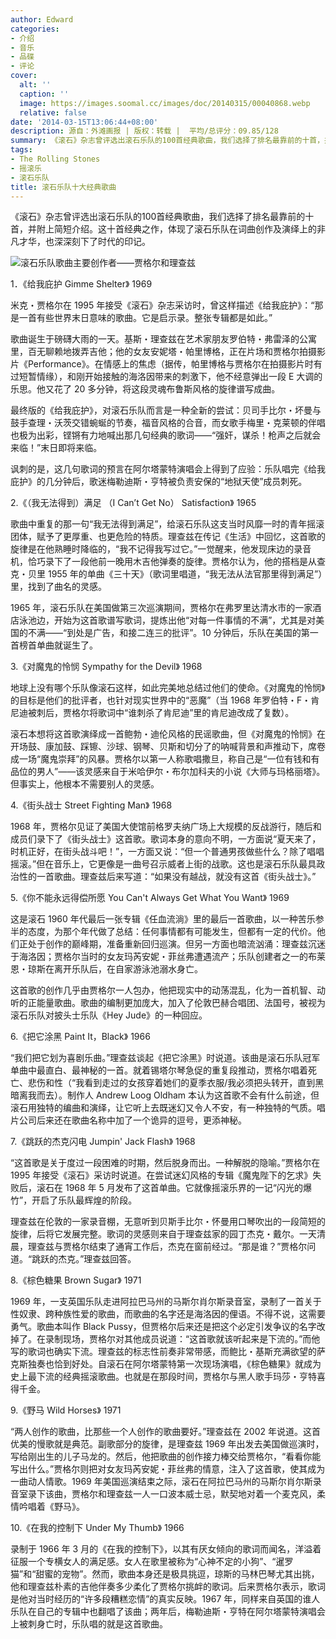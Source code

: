 ```yaml
---
author: Edward
categories:
- 介绍
- 音乐
- 品碟
- 评论
cover:
  alt: ''
  caption: ''
  image: https://images.soomal.cc/images/doc/20140315/00040868.webp
  relative: false
date: '2014-03-15T13:06:44+08:00'
description: 源自：外滩画报 | 版权：转载 |  平均/总评分：09.85/128
summary: 《滚石》杂志曾评选出滚石乐队的100首经典歌曲，我们选择了排名最靠前的十首，并附上简短介绍。这十首经典之作，体现了滚石乐队在词曲创作及演绎上的非凡才华，也深深刻下了时代的印记。
tags:
- The Rolling Stones
- 摇滚乐
- 滚石乐队
title: 滚石乐队十大经典歌曲
---
```


《滚石》杂志曾评选出滚石乐队的100首经典歌曲，我们选择了排名最靠前的十首，并附上简短介绍。这十首经典之作，体现了滚石乐队在词曲创作及演绎上的非凡才华，也深深刻下了时代的印记。

![滚石乐队歌曲主要创作者――贾格尔和理查兹](https://images.soomal.cc/images/doc/20140315/00040867.webp)





1．《给我庇护 Gimme Shelter》 1969

米克・贾格尔在 1995 年接受《滚石》杂志采访时，曾这样描述《给我庇护》：“那是一首有些世界末日意味的歌曲。它是启示录。整张专辑都是如此。”

歌曲诞生于磅礴大雨的一天。基斯・理查兹在艺术家朋友罗伯特・弗雷泽的公寓里，百无聊赖地拨弄吉他；他的女友安妮塔・帕里博格，正在片场和贾格尔拍摄影片《Performance》。在情感上的焦虑（据传，帕里博格与贾格尔在拍摄影片时有过短暂情缘），和刚开始接触的海洛因带来的刺激下，他不经意弹出一段 E 大调的乐思。他又花了 20 多分钟，将这段灵魂布鲁斯风格的旋律谱写成曲。

最终版的《给我庇护》，对滚石乐队而言是一种全新的尝试：贝司手比尔・坏曼与鼓手查理・沃茨交错蜿蜒的节奏，福音风格的合音，而女歌手梅里・克莱顿的伴唱也极为出彩，铿锵有力地喊出那几句经典的歌词――“强奸，谋杀！枪声之后就会来临！”末日即将来临。

讽刺的是，这几句歌词的预言在阿尔塔蒙特演唱会上得到了应验：乐队唱完《给我庇护》的几分钟后，歌迷梅勒迪斯・亨特被负责安保的“地狱天使”成员刺死。

2.《（我无法得到）满足 （I Can’t Get No） Satisfaction》 1965

歌曲中重复的那一句“我无法得到满足”，给滚石乐队这支当时风靡一时的青年摇滚团体，赋予了更厚重、也更危险的特质。理查兹在传记《生活》中回忆，这首歌的旋律是在他熟睡时降临的，“我不记得我写过它。”一觉醒来，他发现床边的录音机，恰巧录下了一段他前一晚用木吉他弹奏的旋律。贾格尔认为，他的搭档是从查克・贝里 1955 年的单曲《三十天》（歌词里唱道，“我无法从法官那里得到满足”）里，找到了曲名的灵感。

1965 年，滚石乐队在美国做第三次巡演期间，贾格尔在弗罗里达清水市的一家酒店泳池边，开始为这首歌谱写歌词，提炼出他“对每一件事情的不满”，尤其是对美国的不满――“到处是广告，和接二连三的批评”。10 分钟后，乐队在美国的第一首榜首单曲就诞生了。

3.《对魔鬼的怜悯 Sympathy for the Devil》 1968

地球上没有哪个乐队像滚石这样，如此完美地总结过他们的使命。《对魔鬼的怜悯》的目标是他们的批评者，也针对现实世界中的“恶魔”（当 1968 年罗伯特・F・肯尼迪被刺后，贾格尔将歌词中“谁刺杀了肯尼迪”里的肯尼迪改成了复数）。

滚石本想将这首歌演绎成一首鲍勃・迪伦风格的民谣歌曲，但《对魔鬼的怜悯》在开场鼓、康加鼓、踩镲、沙球、钢琴、贝斯和切分了的呐喊背景和声推动下，席卷成一场“魔鬼崇拜”的风暴。贾格尔以第一人称歌唱撒旦，称自己是“一位有钱和有品位的男人”――该灵感来自于米哈伊尔・布尔加科夫的小说《大师与玛格丽塔》。但事实上，他根本不需要别人的灵感。

4.《街头战士 Street Fighting Man》 1968

1968 年，贾格尔见证了美国大使馆前格罗夫纳广场上大规模的反战游行，随后和成员们录下了《街头战士》这首歌。歌词本身的意向不明，一方面说“夏天来了，时机正好，在街头战斗吧！”，一方面又说：“但一个普通男孩做些什么？除了唱唱摇滚。”但在音乐上，它更像是一曲号召示威者上街的战歌。这也是滚石乐队最具政治性的一首歌曲。理查兹后来写道：“如果没有越战，就没有这首《街头战士》。”

5.《你不能永远得偿所愿 You Can't Always Get What You Want》 1969

这是滚石 1960 年代最后一张专辑《任血流淌》里的最后一首歌曲，以一种苦乐参半的态度，为那个年代做了总结：任何事情都有可能发生，但都有一定的代价。他们正处于创作的巅峰期，准备重新回归巡演。但另一方面也暗流汹涌：理查兹沉迷于海洛因；贾格尔当时的女友玛芮安妮・菲丝弗遭遇流产；乐队创建者之一的布莱恩・琼斯在离开乐队后，在自家游泳池溺水身亡。

这首歌的创作几乎由贾格尔一人包办，他把现实中的动荡混乱，化为一首机智、动听的正能量歌曲。歌曲的编制更加庞大，加入了伦敦巴赫合唱团、法国号，被视为滚石乐队对披头士乐队《Hey Jude》的一种回应。

6.《把它涂黑 Paint It，Black》 1966

“我们把它划为喜剧乐曲。”理查兹谈起《把它涂黑》时说道。该曲是滚石乐队冠军单曲中最直白、最神秘的一首。就着锡塔尔琴急促的重复段推动，贾格尔唱着死亡、悲伤和性（“我看到走过的女孩穿着她们的夏季衣服/我必须把头转开，直到黑暗离我而去）。制作人 Andrew Loog Oldham 本认为这首歌不会有什么前途，但滚石用独特的编曲和演绎，让它听上去既迷幻又令人不安，有一种独特的气质。唱片公司后来还在歌曲名称中加了一个诡异的逗号，更添神秘。

7.《跳跃的杰克闪电 Jumpin' Jack Flash》 1968

“这首歌是关于度过一段困难的时期，然后脱身而出。一种解脱的隐喻。”贾格尔在 1995 年接受《滚石》采访时说道。在尝试迷幻风格的专辑《魔鬼陛下的乞求》失败后，滚石在 1968 年 5 月发布了这首单曲。它就像摇滚乐界的一记“闪光的爆竹”，开启了乐队最辉煌的阶段。

理查兹在伦敦的一家录音棚，无意听到贝斯手比尔・怀曼用口琴吹出的一段简短的旋律，后将它发展完整。歌词的灵感则来自于理查兹家的园丁杰克・戴尔。一天清晨，理查兹与贾格尔结束了通宵工作后，杰克在窗前经过。“那是谁？”贾格尔问道。“跳跃的杰克。”理查兹回答。

8.《棕色糖果 Brown Sugar》 1971

1969 年，一支英国乐队走进阿拉巴马州的马斯尔肖尔斯录音室，录制了一首关于性奴隶、跨种族性爱的歌曲，而歌曲的名字还是海洛因的俚语。不得不说，这需要勇气。歌曲本叫作 Black Pussy，但贾格尔后来还是把这个必定引发争议的名字改掉了。在录制现场，贾格尔对其他成员说道：“这首歌就该听起来是下流的。”而他写的歌词也确实下流。理查兹的标志性前奏非常带感，而鲍比・基斯充满欲望的萨克斯独奏也恰到好处。自滚石在阿尔塔蒙特第一次现场演唱，《棕色糖果》就成为史上最下流的经典摇滚歌曲。也就是在那段时间，贾格尔与黑人歌手玛莎・亨特喜得千金。

9.《野马 Wild Horses》 1971

“两人创作的歌曲，比那些一个人创作的歌曲要好。”理查兹在 2002 年说道。这首优美的慢歌就是典范。副歌部分的旋律，是理查兹 1969 年出发去美国做巡演时，写给刚出生的儿子马龙的。然后，他把歌曲的创作接力棒交给贾格尔，“看看你能写出什么。”贾格尔则把对女友玛芮安妮・菲丝弗的情意，注入了这首歌，使其成为一曲动人情歌。1969 年美国巡演结束之际，滚石在阿拉巴马州的马斯尔肖尔斯录音室录下该曲，贾格尔和理查兹一人一口波本威士忌，默契地对着一个麦克风，柔情吟唱着《野马》。

10.《在我的控制下 Under My Thumb》 1966

录制于 1966 年 3 月的《在我的控制下》，以其有厌女倾向的歌词而闻名，洋溢着征服一个专横女人的满足感。女人在歌里被称为“心神不定的小狗”、“暹罗猫”和“甜蜜的宠物”。然而，歌曲本身还是极具挑逗，琼斯的马林巴琴尤其出挑，他和理查兹朴素的吉他伴奏多少柔化了贾格尔挑衅的歌词。后来贾格尔表示，歌词是他对当时经历的“许多段糟糕恋情”的真实反映。1967 年，同样来自英国的谁人乐队在自己的专辑中也翻唱了该曲；两年后，梅勒迪斯・亨特在阿尔塔蒙特演唱会上被刺身亡时，乐队唱的就是这首歌曲。